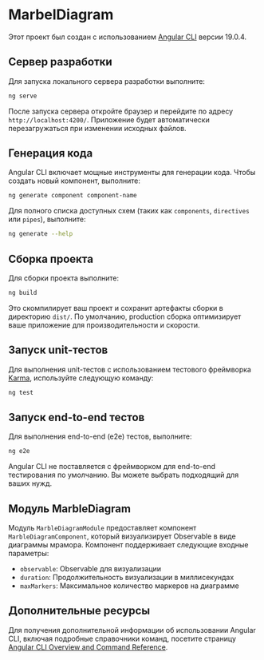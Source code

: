 # MarbelDiagram

Этот проект был создан с использованием [Angular CLI](https://github.com/angular/angular-cli) версии 19.0.4.

## Сервер разработки

Для запуска локального сервера разработки выполните:

```bash
ng serve
```

После запуска сервера откройте браузер и перейдите по адресу `http://localhost:4200/`. Приложение будет автоматически перезагружаться при изменении исходных файлов.

## Генерация кода

Angular CLI включает мощные инструменты для генерации кода. Чтобы создать новый компонент, выполните:

```bash
ng generate component component-name
```

Для полного списка доступных схем (таких как `components`, `directives` или `pipes`), выполните:

```bash
ng generate --help
```

## Сборка проекта

Для сборки проекта выполните:

```bash
ng build
```

Это скомпилирует ваш проект и сохранит артефакты сборки в директорию `dist/`. По умолчанию, production сборка оптимизирует ваше приложение для производительности и скорости.

## Запуск unit-тестов

Для выполнения unit-тестов с использованием тестового фреймворка [Karma](https://karma-runner.github.io), используйте следующую команду:

```bash
ng test
```

## Запуск end-to-end тестов

Для выполнения end-to-end (e2e) тестов, выполните:

```bash
ng e2e
```

Angular CLI не поставляется с фреймворком для end-to-end тестирования по умолчанию. Вы можете выбрать подходящий для ваших нужд.

## Модуль MarbleDiagram

Модуль `MarbleDiagramModule` предоставляет компонент `MarbleDiagramComponent`, который визуализирует Observable в виде диаграммы мрамора. Компонент поддерживает следующие входные параметры:

- `observable`: Observable для визуализации
- `duration`: Продолжительность визуализации в миллисекундах
- `maxMarkers`: Максимальное количество маркеров на диаграмме

## Дополнительные ресурсы

Для получения дополнительной информации об использовании Angular CLI, включая подробные справочники команд, посетите страницу [Angular CLI Overview and Command Reference](https://angular.dev/tools/cli).
